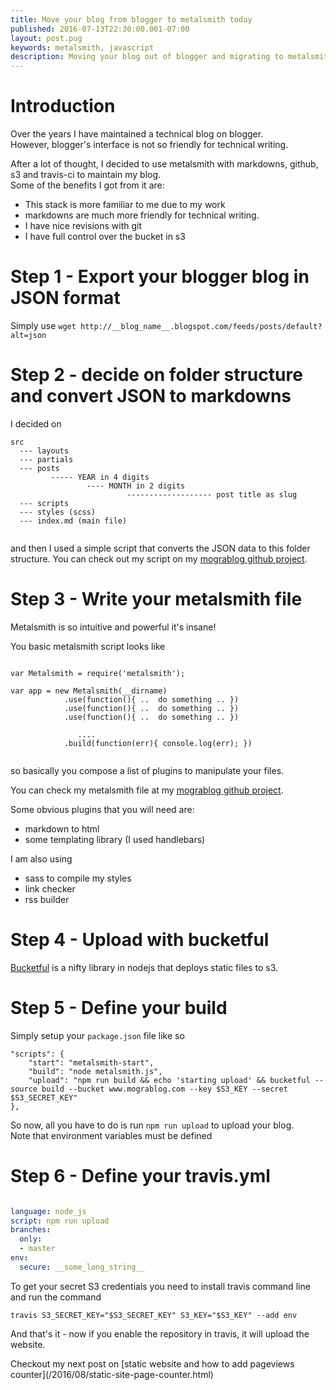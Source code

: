 ```yaml
---
title: Move your blog from blogger to metalsmith today
published: 2016-07-13T22:30:00.001-07:00
layout: post.pug
keywords: metalsmith, javascript
description: Moving your blog out of blogger and migrating to metalsmith is easy and worth your while. This is how you can do it. 
---
```


# Introduction 

Over the years I have maintained a technical blog on blogger.    
However, blogger's interface is not so friendly for technical writing.  

After a lot of thought, I decided to use metalsmith with markdowns, github, s3 and travis-ci to maintain my blog.   
Some of the benefits I got from it are:
 
  - This stack is more familiar to me due to my work
  - markdowns are much more friendly for technical writing.
  - I have nice revisions with git
  - I have full control over the bucket in s3

# Step 1 - Export your blogger blog in JSON format

Simply use `wget http://__blog_name__.blogspot.com/feeds/posts/default?alt=json`

# Step 2 - decide on folder structure and convert JSON to markdowns

I decided on 

```
src
  --- layouts
  --- partials
  --- posts
         ----- YEAR in 4 digits
                 ---- MONTH in 2 digits
                          ------------------- post title as slug
  --- scripts 
  --- styles (scss)
  --- index.md (main file)
         
```

and then I used a simple script that converts the JSON data to this folder structure. 
You can check out my script on my [mograblog github project](https://github.com/guymograbi/mograblog). 

# Step 3 - Write your metalsmith file

Metalsmith is so intuitive and powerful it's insane!

You basic metalsmith script looks like 

```

var Metalsmith = require('metalsmith');

var app = new Metalsmith(__dirname)
            .use(function(){ ..  do something .. })
            .use(function(){ ..  do something .. })
            .use(function(){ ..  do something .. })
            
               .... 
            .build(function(err){ console.log(err); })
               
```

so basically you compose a list of plugins to manipulate your files. 

You can check my metalsmith file at my [mograblog github project](https://github.com/guymograbi/mograblog).

Some obvious plugins that you will need are: 
 
 - markdown to html
 - some templating library (I used handlebars)

I am also using

 - sass to compile my styles
 - link checker
 - rss builder

# Step 4 - Upload with bucketful 

[Bucketful](https://github.com/jakobmattsson/bucketful) is a nifty library in nodejs that deploys static files to s3.
 
# Step 5 - Define your build 

Simply setup your `package.json` file like so


```
"scripts": {
    "start": "metalsmith-start",
    "build": "node metalsmith.js",
    "upload": "npm run build && echo 'starting upload' && bucketful --source build --bucket www.mograblog.com --key $S3_KEY --secret $S3_SECRET_KEY"
},
```

So now, all you have to do is run `npm run upload` to upload your blog.   
Note that environment variables must be defined


# Step 6 - Define your travis.yml

```yaml

language: node_js
script: npm run upload
branches:
  only:
  - master
env:
  secure: __some_long_string__

```

To get your secret S3 credentials you need to install travis command line and run the command

`travis S3_SECRET_KEY="$S3_SECRET_KEY" S3_KEY="$S3_KEY" --add env`

And that's it - now if you enable the repository in travis, it will upload the website. 


<div class="info">Checkout my next post on [static website and how to add pageviews counter](/2016/08/static-site-page-counter.html)</div>

